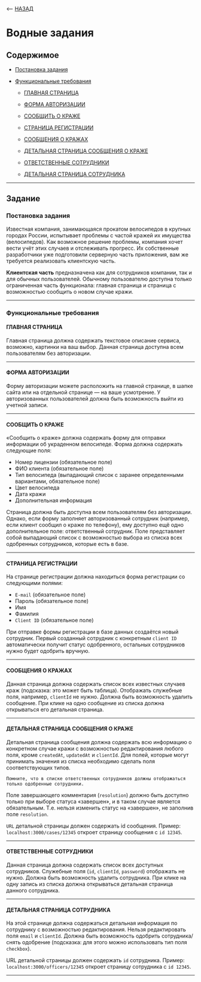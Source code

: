 <-- [НАЗАД](./../README.md)

# Водные задания

## Содержимое

- [Постановка задания](#постановка-задания)

- [Функциональные требования](#функциональные-требования)

    - [ГЛАВНАЯ СТРАНИЦА](#главная-страница)

    - [ФОРМА АВТОРИЗАЦИИ](#форма-авторизации)

    - [СООБЩИТЬ О КРАЖЕ](#сообщить-о-краже)

    - [СТРАНИЦА РЕГИСТРАЦИИ](#страница-регистрации)

    - [СООБЩЕНИЯ О КРАЖАХ](#сообщения-о-кражах)

    - [ДЕТАЛЬНАЯ СТРАНИЦА СООБЩЕНИЯ О КРАЖЕ](#детальная-страница-сообщения-о-краже)

    - [ОТВЕТСТВЕННЫЕ СОТРУДНИКИ](#ответственные-сотрудники)

    - [ДЕТАЛЬНАЯ СТРАНИЦА СОТРУДНИКА](#детальная-страница-сотрудника)


---

## Задание

### **Постановка задания**

Известная компания, занимающаяся прокатом велосипедов в крупных городах России, испытывает проблемы с частой кражей их имущества (велосипедов). Как возможное решение проблемы, компания хочет вести учёт этих случаев и отслеживать прогресс. Их собственные разработчики уже подготовили серверную часть приложения, вам же требуется реализовать клиентскую часть.

**Клиентская часть** предназначена как для сотрудников компании, так и для обычных пользователей. Обычному пользователю доступна только ограниченная часть функционала: главная страница и страница с возможностью сообщить о новом случае кражи.

---

### **Функциональные требования**

#### **ГЛАВНАЯ СТРАНИЦА**

Главная страница должна содержать текстовое описание сервиса, возможно, картинки на ваш выбор. Данная страница доступна всем пользователям без авторизации.

---

#### **ФОРМА АВТОРИЗАЦИИ**

Форму авторизации можете расположить на главной странице, в шапке сайта или на отдельной странице — на ваше усмотрение. У авторизованных пользователей должна быть возможность выйти из учетной записи.

---

#### **СООБЩИТЬ О КРАЖЕ**

«Сообщить о краже» должна содержать форму для отправки информации об украденном велосипеде. Форма должна содержать следующие поля:

- Номер лицензии (обязательное поле)
- ФИО клиента (обязательное поле)
- Тип велосипеда (выпадающий список с заранее определенными вариантами, обязательное поле)
- Цвет велосипеда
- Дата кражи
- Дополнительная информация

Страница должна быть доступна всем пользователям без авторизации. Однако, если форму заполняет авторизованный сотрудник (например, если клиент сообщил о краже по телефону), ему доступно ещё одно дополнительное поле: ответственный сотрудник. Поле представляет собой выпадающий список с возможностью выбора из списка всех одобренных сотрудников, которые есть в базе.

---

#### **СТРАНИЦА РЕГИСТРАЦИИ**

На странице регистрации должна находиться форма регистрации со следующими полями:

- `E-mail` (обязательное поле)
- Пароль (обязательное поле)
- Имя
- Фамилия
- `Client ID` (обязательное поле)

При отправке формы регистрации в базе данных создаётся новый сотрудник. Первый созданный сотрудник с конкретным `client ID` автоматически получит статус одобренного, остальных сотрудников нужно будет одобрить вручную.

---

#### **СООБЩЕНИЯ О КРАЖАХ**

Данная страница должна содержать список всех известных случаев краж (подсказка: это может быть таблица). Отображать служебные поля, например, `clientId` не нужно. Должна быть возможность удалить сообщение. При клике на одно сообщение из списка должна открываться его детальная страница.

---

#### **ДЕТАЛЬНАЯ СТРАНИЦА СООБЩЕНИЯ О КРАЖЕ**

Детальная страница сообщения должна содержать всю информацию о конкретном случае кражи с возможностью редактирования любого поля, кроме `createdAt`, `updatedAt` и `clientId`. Для полей, которые могут принимать значения из списка необходимо сделать поля соответствующих типов.

    Помните, что в списке ответственных сотрудников должны отображаться только одобренные сотрудники.

Поле завершающего комментария (`resolution`) должно быть доступно только при выборе статуса «завершен», и в таком случае является обязательным. Т.е. нельзя изменить статус на «завершен», не заполнив поле `resolution`.

`URL` детальной страницы должен содержать id сообщения. Пример: `localhost:3000/cases/12345` откроет страницу сообщения с `id 12345`.

---

#### **ОТВЕТСТВЕННЫЕ СОТРУДНИКИ**

Данная страница должна содержать список всех доступных сотрудников. Служебные поля (`id`, `clientId`, `password`) отображать не нужно. Должна быть возможность удалить сотрудника. При клике на одну запись из списка должна открываться детальная страница данного сотрудника.

---

#### **ДЕТАЛЬНАЯ СТРАНИЦА СОТРУДНИКА**

На этой странице должна содержаться детальная информация по сотруднику с возможностью редактирования. Нельзя редактировать поля `email` и `clientId`. Должна быть возможность одобрить сотрудника/снять одобрение (подсказка: для этого можно использовать тип поля `checkbox`).

URL детальной страницы должен содержать `id` сотрудника. Пример: `localhost:3000/officers/12345` откроет страницу сотрудника с `id 12345`.

---